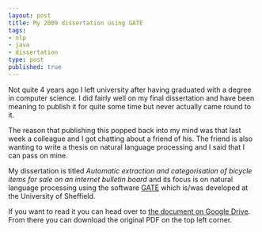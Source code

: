```yaml
---
layout: post
title: My 2009 dissertation using GATE
tags:
- nlp
- java
- dissertation
type: post
published: true
---
```


Not quite 4 years ago I left university after having graduated with a degree
in computer science. I did fairly well on my final dissertation and have
been meaning to publish it for quite some time but never actually came round
to it.

The reason that publishing this popped back into my mind was that last week
a colleague and I got chatting about a friend of his. The friend is also wanting
to write a thesis on natural language processing and I said that I can pass on
mine.

My dissertation is titled _Automatic extraction and categorisation of
bicycle items for sale on an internet bulletin board_ and its focus is
on natural language processing using the software [GATE](http://gate.ac.uk/)
which is/was developed at the University of Sheffield.

If you want to read it you can head over to
[the document on Google Drive](https://docs.google.com/file/d/0B8fpFPFuEud6MExRcGJmVDhBc3M/edit).
From there you can download the original PDF on the top left corner.
